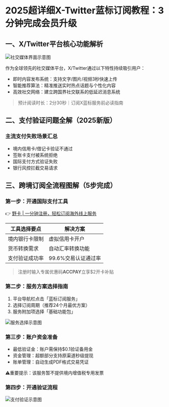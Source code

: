# 2025超详细X-Twitter蓝标订阅教程：3分钟完成会员升级

## 一、X/Twitter平台核心功能解析
![社交媒体界面示意图](https://bbtdd.com/wp-content/uploads/img/05503213503.webp)

作为全球领先的社交媒体平台，X/Twitter通过以下特性持续吸引用户：
- 即时内容发布系统：支持文字/图片/视频3秒快速上传
- 智能推荐算法：精准推送实时热点话题与个性化内容
- 高效社交网络：建立跨国界社交联系的低延迟消息系统

> 预计阅读时长：2分30秒｜订阅X蓝标服务前必读指南

## 二、支付验证问题全解（2025新版）
### 主流支付失败场景汇总
- 境内信用卡/借记卡验证不通过
- 签账卡支付被系统拒绝
- 国际支付方式验证失败
- 银行风控拦截交易请求

## 三、跨境订阅全流程图解（5步完成）
### 第一步：开通国际支付工具
👉 [野卡 | 一分钟注册，轻松订阅海外线上服务](https://bbtdd.com/yeka)

| 工具选择要点      | 解决方案                |
|-------------------|-------------------------|
| 境内银行卡限制    | 虚拟信用卡开户          |
| 货币转换需求      | 自动汇率转换功能        |
| 支付验证成功率    | 99.6%交易认证通过率     |

> 注册时输入专属优惠码**ACCPAY**立享$2开卡补贴

### 第二步：服务方案选择指南
1. 平台导航栏点击「蓝标订阅服务」
2. 选择订阅周期（推荐24个月最优方案）
3. 服务附加项选择「基础功能包」

![服务选择示意图](https://bbtdd.com/wp-content/uploads/img/4937083651.webp)

### 第三步：账户资金准备
- 最低验证金：账户需保持$0.1验证备用金
- 资金管理：超额部分支持原渠道秒级提现
- 账单管理：自动生成PDF格式交易凭证

⚠️重要提示：该服务暂不提供境内增值税专用发票

### 第四步：开通验证流程
![支付验证示意图](https://bbtdd.com/wp-content/uploads/img/994381185.webp)